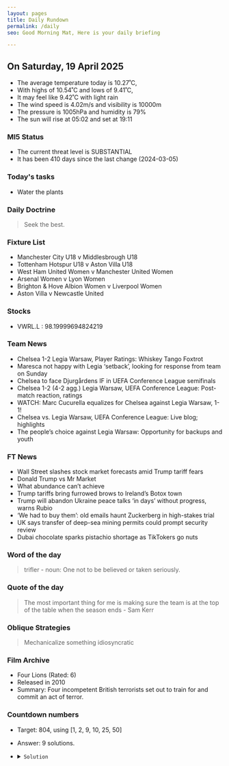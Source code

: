 ```yaml
---
layout: pages
title: Daily Rundown
permalink: /daily
seo: Good Morning Mat, Here is your daily briefing

---
```


<!-- weather_marker starts -->
## On Saturday, 19 April 2025

- The average temperature today is 10.27˚C,
- With highs of 10.54˚C and lows of 9.41˚C,
- It may feel like 9.42˚C with light rain
- The wind speed is 4.02m/s and visibility is 10000m
- The pressure is 1005hPa and humidity is 79%
- The sun will rise at 05:02 and set at 19:11

<!-- weather_marker ends -->

### MI5 Status
<!-- threat_marker starts -->
- The current threat level is <span class="highlighter">SUBSTANTIAL</span>
- It has been 410 days since the last change (2024-03-05)

<!-- threat_marker ends -->

### Today's tasks
<!-- task_marker starts -->
- Water the plants

<!-- task_marker ends -->

### Daily Doctrine
<!-- doctrine_marker starts -->
> Seek the best.
<!-- doctrine_marker ends -->

### Fixture List

<!-- fixture_marker starts -->
- Manchester City U18 v Middlesbrough U18
- Tottenham Hotspur U18 v Aston Villa U18
- West Ham United Women v Manchester United Women
- Arsenal Women v Lyon Women
- Brighton & Hove Albion Women v Liverpool Women
- Aston Villa v Newcastle United
<!-- fixture_marker ends -->


### Stocks

<!-- stocks_marker starts -->

- VWRL.L : 98.19999694824219 

<!-- stocks_marker ends -->


### Team News
<!-- news_marker starts -->

 - Chelsea 1-2 Legia Warsaw, Player Ratings: Whiskey Tango Foxtrot
 - Maresca not happy with Legia ‘setback’, looking for response from team on Sunday
 - Chelsea to face Djurgårdens IF in UEFA Conference League semifinals
 - Chelsea 1-2 (4-2 agg.) Legia Warsaw, UEFA Conference League: Post-match reaction, ratings
 - WATCH: Marc Cucurella equalizes for Chelsea against Legia Warsaw, 1-1!
 - Chelsea vs. Legia Warsaw, UEFA Conference League: Live blog; highlights
 - The people’s choice against Legia Warsaw: Opportunity for backups and youth

<!-- news_marker ends -->

### FT News

<!-- ftnews_marker starts -->

 - Wall Street slashes stock market forecasts amid Trump tariff fears
 - Donald Trump vs Mr Market
 - What abundance can’t achieve
 - Trump tariffs bring furrowed brows to Ireland’s Botox town
 - Trump will abandon Ukraine peace talks ‘in days’ without progress, warns Rubio
 - ‘We had to buy them’: old emails haunt Zuckerberg in high-stakes trial
 - UK says transfer of deep-sea mining permits could prompt security review
 - Dubai chocolate sparks pistachio shortage as TikTokers go nuts

<!-- ftnews_marker ends -->

### Word of the day

<!-- word_marker starts -->

 > trifler - noun: One not to be believed or taken seriously.

<!-- word_marker ends -->


### Quote of the day
<!-- quote_marker starts -->

> The most important thing for me is making sure the team is at the top of the table when the season ends - Sam Kerr

<!-- quote_marker ends -->

### Oblique Strategies
<!-- eno_marker starts -->
> Mechanicalize something idiosyncratic

<!-- eno_marker ends -->

### Film Archive

<!-- film_marker starts -->
- Four Lions (Rated: 6)
- Released in 2010
- Summary: Four incompetent British terrorists set out to train for and commit an act of terror.
<!-- film_marker ends -->

### Countdown numbers
<!-- game_marker starts -->

- Target: 804, using [1, 2, 9, 10, 25, 50]
- Answer: 9 solutions.

- <details><summary><code>Solution</code></summary>

  Solution: ( 50 + 25 + 1 - 9 ) x ( 10 + 2 )

   </details>

<!-- game_marker ends -->

